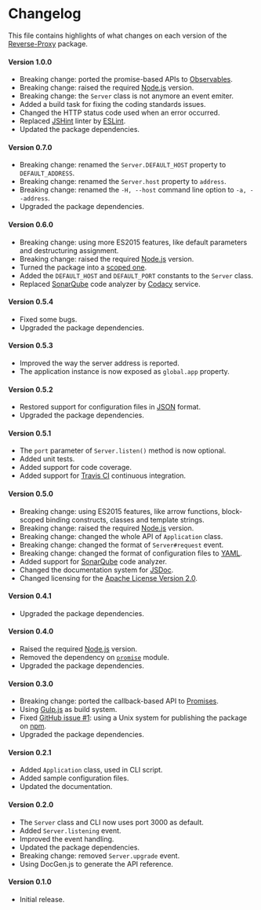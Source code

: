 # Changelog
This file contains highlights of what changes on each version of the [Reverse-Proxy](https://www.npmjs.com/package/@cedx/reverse-proxy) package.

#### Version 1.0.0
- Breaking change: ported the promise-based APIs to [Observables](http://reactivex.io/intro.html).
- Breaking change: raised the required [Node.js](https://nodejs.org) version.
- Breaking change: the `Server` class is not anymore an event emiter.
- Added a build task for fixing the coding standards issues.
- Changed the HTTP status code used when an error occurred.
- Replaced [JSHint](http://jshint.com) linter by [ESLint](http://eslint.org).
- Updated the package dependencies.

#### Version 0.7.0
- Breaking change: renamed the `Server.DEFAULT_HOST` property to `DEFAULT_ADDRESS`.
- Breaking change: renamed the `Server.host` property to `address`.
- Breaking change: renamed the `-H, --host` command line option to `-a, --address`.
- Upgraded the package dependencies.

#### Version 0.6.0
- Breaking change: using more ES2015 features, like default parameters and destructuring assignment.
- Breaking change: raised the required [Node.js](https://nodejs.org) version.
- Turned the package into a [scoped one](https://docs.npmjs.com/getting-started/scoped-packages).
- Added the `DEFAULT_HOST` and `DEFAULT_PORT` constants to the `Server` class.
- Replaced [SonarQube](http://www.sonarqube.org) code analyzer by [Codacy](https://www.codacy.com) service.

#### Version 0.5.4
- Fixed some bugs.
- Upgraded the package dependencies.

#### Version 0.5.3
- Improved the way the server address is reported.
- The application instance is now exposed as `global.app` property.

#### Version 0.5.2
- Restored support for configuration files in [JSON](http://www.json.org) format.
- Upgraded the package dependencies.

#### Version 0.5.1
- The `port` parameter of `Server.listen()` method is now optional.
- Added unit tests.
- Added support for code coverage.
- Added support for [Travis CI](https://travis-ci.org) continuous integration.

#### Version 0.5.0
- Breaking change: using ES2015 features, like arrow functions, block-scoped binding constructs, classes and template strings.
- Breaking change: raised the required [Node.js](http://nodejs.org) version.
- Breaking change: changed the whole API of `Application` class.
- Breaking change: changed the format of `Server#request` event.
- Breaking change: changed the format of configuration files to [YAML](http://yaml.org).
- Added support for [SonarQube](http://www.sonarqube.org) code analyzer.
- Changed the documentation system for [JSDoc](http://usejsdoc.org).
- Changed licensing for the [Apache License Version 2.0](http://www.apache.org/licenses/LICENSE-2.0).

#### Version 0.4.1
- Upgraded the package dependencies.

#### Version 0.4.0
- Raised the required [Node.js](http://nodejs.org) version.
- Removed the dependency on [`promise`](https://www.npmjs.com/package/promise) module.
- Upgraded the package dependencies.

#### Version 0.3.0
- Breaking change: ported the callback-based API to [Promises](https://developer.mozilla.org/en-US/docs/Web/JavaScript/Reference/Global_Objects/Promise).
- Using [Gulp.js](http://gulpjs.com) as build system.
- Fixed [GitHub issue #1](https://github.com/cedx/reverse-proxy/issues/1): using a Unix system for publishing the package on [npm](https://www.npmjs.com).
- Upgraded the package dependencies.

#### Version 0.2.1
- Added `Application` class, used in CLI script.
- Added sample configuration files.
- Updated the documentation.

#### Version 0.2.0
- The `Server` class and CLI now uses port 3000 as default.
- Added `Server.listening` event.
- Improved the event handling.
- Updated the package dependencies.
- Breaking change: removed `Server.upgrade` event.
- Using DocGen.js to generate the API reference.

#### Version 0.1.0
- Initial release.
